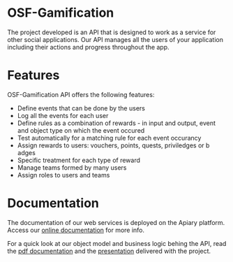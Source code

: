<h1>OSF-Gamification</h1>
The project developed is an API that is designed to work as a service for other social applications. Our API manages all the users of your application including their actions and progress throughout the app.

<h1>Features</h1>
OSF-Gamification API offers the following features:
<ul>
<li>Define events that can be done by the users</li>
<li>Log all the events for each user</li>
<li>Define rules as a combination of rewards - in input and output, event and object type on which the event occured</li>
<li>Test automatically for a matching rule for each event occurancy</li>
<li>Assign rewards to users: vouchers, points, quests, priviledges or b  adges</li>
<li>Specific treatment for each type of reward</li>
<li>Manage teams formed by many users</li>
<li>Assign roles to users and teams</li>
</ul>

<h1>Documentation</h1>
The documentation of our web services is deployed on the Apiary platform. Access our <a href="http://docs.gamificationapidianajosephahmed.apiary.io">online documentation</a> for more info.


For a quick look at our object model and business logic behing the API, read the <a href="https://github.com/dianaaffi/OSF-2013-2014/blob/master/Gamification%20Report.pdf">pdf documentation</a> and the <a href="">presentation</a> delivered with the project.




